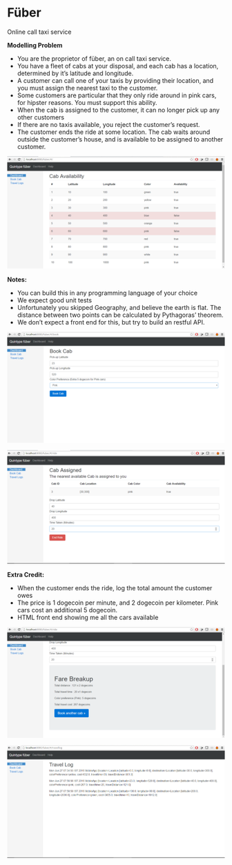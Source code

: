 # Füber

Online call taxi service

**Modelling Problem**
 
* You are the proprietor of füber, an on call taxi service.
* You have a fleet of cabs at your disposal, and each cab has a location, determined by it’s latitude and longitude.
* A customer can call one of your taxis by providing their location, and you must assign the nearest taxi to the customer.
* Some customers are particular that they only ride around in pink cars, for hipster reasons. You must support this ability.
* When the cab is assigned to the customer, it can no longer pick up any other customers
* If there are no taxis available, you reject the customer’s request.
* The customer ends the ride at some location. The cab waits around outside the customer’s house, and is available to be assigned to another customer.

![ScreenShot](/screenshots/dashboard.png)

**Notes:**
 
* You can build this in any programming language of your choice
* We expect good unit tests
* Unfortunately you skipped Geography, and believe the earth is flat. The distance between two points can be calculated by Pythagoras’ theorem.
* We don’t expect a front end for this, but try to build an restful API.


![ScreenShot](/screenshots/book.png)

![ScreenShot](/screenshots/cabassigned.png)

**Extra Credit:**
 
* When the customer ends the ride, log the total amount the customer owes
* The price is 1 dogecoin per minute, and 2 dogecoin per kilometer. Pink cars cost an additional 5 dogecoin.
* HTML front end showing me all the cars available

![ScreenShot](/screenshots/cost.png)

![ScreenShot](/screenshots/travellog.png)
